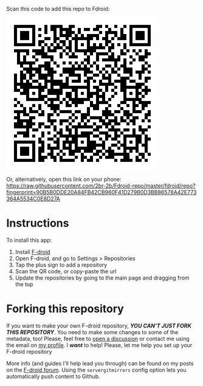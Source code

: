 Scan this code to add this repo to Fdroid:

<img title="QR Code" src="QR code.svg" alt="https://raw.githubusercontent.com/2br-2b/Fdroid-repo/master/fdroid/repo?fingerprint=90B5B0DDE20A84FB42CB960F41D279B0D3BB86578A42E773364A5534C0E8D27A">

Or, alternatively, open this link on your phone: 
https://raw.githubusercontent.com/2br-2b/Fdroid-repo/master/fdroid/repo?fingerprint=90B5B0DDE20A84FB42CB960F41D279B0D3BB86578A42E773364A5534C0E8D27A

# Instructions

To install this app:
1. Install [F-droid](https://f-droid.org/)
2. Open F-droid, and go to Settings > Repositories
3. Tap the plus sign to add a repository
4. Scan the QR code, or copy-paste the url
5. Update the repositories by going to the main page and dragging from the top

# Forking this repository

If you want to make your own F-droid repository, ***YOU CAN'T JUST FORK THIS REPOSITORY***. You need to make some changes to some of the metadata, too! Please, feel free to [open a discussion](https://github.com/2br-2b/Fdroid-repo/discussions) or contact me using the email on [my profile](https://github.com/2br-2b). I ***want*** to help! Please, let me help you set up your F-droid repository

More info (and guides I'll help lead you through) can be found on my posts on the [F-droid forum](https://forum.f-droid.org/t/host-an-fdroid-repository-on-github-gitlab/11662/8?u=2br-2b). Using the `servergitmirrors` config option lets you automatically push content to Github.
